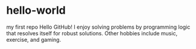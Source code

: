 # hello-world
my first repo
Hello GitHub! 
I enjoy solving problems by programming logic that resolves itself for robust solutions.
Other hobbies include music, exercise, and gaming.
